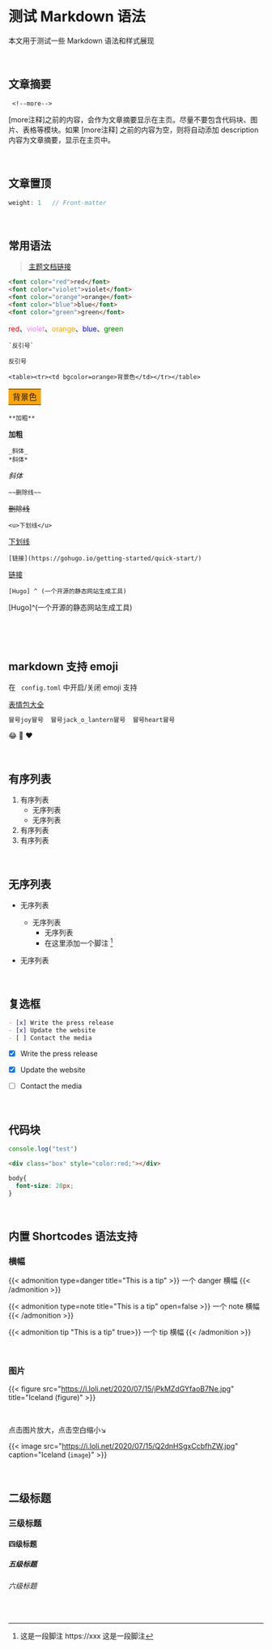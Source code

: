 # 测试 Markdown 语法


 <!--more-->

本文用于测试一些 Markdown 语法和样式展现

​	

## 文章摘要

```
 <!--more-->
```

[more注释]之前的内容，会作为文章摘要显示在主页。尽量不要包含代码块、图片、表格等模块。如果 [more注释] 之前的内容为空，则将自动添加 description 内容为文章摘要，显示在主页中。

​	

## 文章置顶

```js
weight: 1   // Front-matter
```

​	

## 常用语法

>   [主题文档链接](https://hugoloveit.com/zh-cn/theme-documentation-content/#3-%E5%86%85%E5%AE%B9%E6%91%98%E8%A6%81)

```html
<font color="red">red</font>
<font color="violet">violet</font>
<font color="orange">orange</font>
<font color="blue">blue</font>
<font color="green">green</font>
```

<font color="red">red</font>、<font color="violet">violet</font>、<font color="orange">orange</font>、<font color="blue">blue</font>、<font color="green">green</font>

```
`反引号`
```

`反引号` 		

```
<table><tr><td bgcolor=orange>背景色</td></tr></table>
```

<table><tr><td bgcolor=orange>背景色</td></tr></table>

```
**加粗**
```

**加粗**   

```
_斜体_
*斜体*
```

*斜体*

```
~~删除线~~
```

~~删除线~~

```
<u>下划线</u>
```

<u>下划线</u>

```
[链接](https://gohugo.io/getting-started/quick-start/)
```

[链接](https://gohugo.io/getting-started/quick-start/)

```
[Hugo] ^ (一个开源的静态网站生成工具)
```

[Hugo]^(一个开源的静态网站生成工具)

​	

​	

## markdown 支持 emoji

在 ` config.toml` 中开启/关闭 emoji 支持

[表情包大全](https://hugoloveit.com/zh-cn/emoji-support/)

```markdown
冒号joy冒号  冒号jack_o_lantern冒号  冒号heart冒号
```

:joy:  :jack_o_lantern:  :heart:

​	

## 有序列表

1.  有序列表
    +    无序列表
    +    无序列表
2.  有序列表
3.  有序列表




​	

## 无序列表

+   无序列表

    +   无序列表
        +   无序列表
        +   在这里添加一个脚注 [^1]
+   无序列表

    

[^1]: 这是一段脚注 https://xxx 这是一段脚注

​	



## 复选框

```markdown
- [x] Write the press release
- [x] Update the website
- [ ] Contact the media
```

- [x] Write the press release
- [x] Update the website
- [ ] Contact the media



​	

## 代码块


```js
console.log("test")
```

```html
<div class="box" style="color:red;"></div>
```

```css
body{
  font-size: 20px;
}
```



​	

## 内置 Shortcodes 语法支持

### 横幅

{{< admonition type=danger title="This is a tip" >}}
一个 danger 横幅
{{< /admonition >}}

{{< admonition type=note title="This is a tip" open=false >}}
一个 note 横幅
{{< /admonition >}}

{{< admonition tip "This is a tip" true>}}
一个 tip 横幅
{{< /admonition >}}

​	

### 图片

{{< figure src="https://i.loli.net/2020/07/15/jPkMZdGYfaoB7Ne.jpg" title="Iceland (figure)" >}}

​	

点击图片放大，点击空白缩小↘

{{< image src="https://i.loli.net/2020/07/15/Q2dnHSgxCcbfhZW.jpg" caption="Iceland (`image`)"   >}}



​	

##  二级标题

### 三级标题

#### 四级标题

##### 五级标题

###### 六级标题

​	
